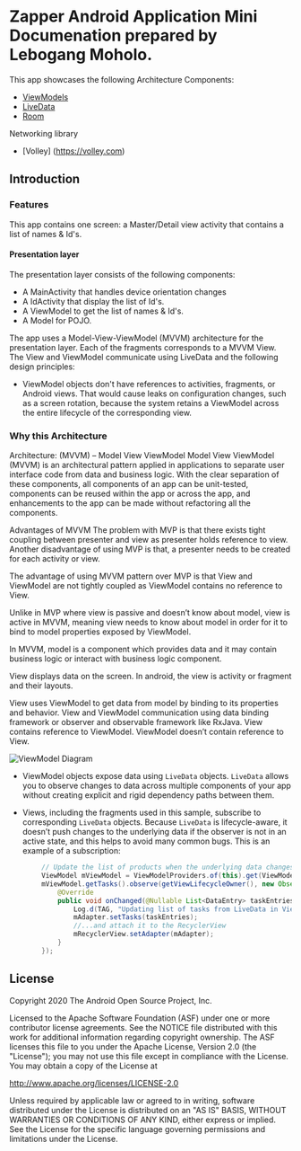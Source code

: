 Zapper Android Application Mini Documenation prepared by Lebogang Moholo.
=============================================

This app showcases the following Architecture Components:

* [ViewModels](https://developer.android.com/reference/android/arch/lifecycle/ViewModel.html)
* [LiveData](https://developer.android.com/reference/android/arch/lifecycle/LiveData.html)
* [Room](https://developer.android.com/reference/android/arch/lifecycle/Room.html)

Networking library
* [Volley] (https://volley.com)

Introduction
-------------

### Features

This app contains one screen: a Master/Detail view activity that contains a list of names & Id's.
#### Presentation layer

The presentation layer consists of the following components:
* A MainActivity that handles device orientation changes 
* A IdActivity that display the list of Id's.
* A ViewModel to get the list of names & Id's.
* A Model for POJO.

The app uses a Model-View-ViewModel (MVVM) architecture for the presentation layer. Each of the fragments corresponds to a MVVM View. The View and ViewModel communicate  using LiveData and the following design principles:

* ViewModel objects don't have references to activities, fragments, or Android views. That would cause leaks on configuration changes, such as a screen rotation, because the system retains a ViewModel across the entire lifecycle of the corresponding view.


###  Why this Architecture
Architecture: (MVVM) – Model View ViewModel
Model View ViewModel (MVVM) is an architectural pattern applied in applications to separate user interface code from data and business logic. With the clear separation of these components, all components of an app can be unit-tested, components can be reused within the app or across the app, and enhancements to the app can be made without refactoring all the components.

Advantages of MVVM
The problem with MVP is that there exists tight coupling between presenter and view as presenter holds reference to view. Another disadvantage of using MVP is that, a presenter needs to be created for each activity or view.

The advantage of using MVVM pattern over MVP is that View and ViewModel are not tightly coupled as ViewModel contains no reference to View.

Unlike in MVP where view is passive and doesn’t know about model, view is active in MVVM, meaning view needs to know about model in order for it to bind to model properties exposed by ViewModel.

In MVVM, model is a component which provides data and it may contain business logic or interact with business logic component.

View displays data on the screen. In android, the view is activity or fragment and their layouts.

View uses ViewModel to get data from model by binding to its properties and behavior. View and ViewModel communication using data binding framework or observer and observable framework like RxJava. View contains reference to ViewModel. ViewModel doesn’t contain reference to View.



![ViewModel Diagram](docs/images/VM_diagram.png?raw=true "ViewModel Diagram")


* ViewModel objects expose data using `LiveData` objects. `LiveData` allows you to observe changes to data across multiple components of your app without creating explicit and rigid dependency paths between them.

* Views, including the fragments used in this sample, subscribe to corresponding `LiveData` objects. Because `LiveData` is lifecycle-aware, it doesn’t push changes to the underlying data if the observer is not in an active state, and this helps to avoid many common bugs. This is an example of a subscription:

```java
        // Update the list of products when the underlying data changes.
        ViewModel mViewModel = ViewModelProviders.of(this).get(ViewModel.class);
        mViewModel.getTasks().observe(getViewLifecycleOwner(), new Observer<List<DataEntry>>() {
            @Override
            public void onChanged(@Nullable List<DataEntry> taskEntries) {
                Log.d(TAG, "Updating list of tasks from LiveData in ViewModel");
                mAdapter.setTasks(taskEntries);
                //...and attach it to the RecyclerView
                mRecyclerView.setAdapter(mAdapter);
            }
        });
```

License
--------

Copyright 2020 The Android Open Source Project, Inc.

Licensed to the Apache Software Foundation (ASF) under one or more contributor
license agreements.  See the NOTICE file distributed with this work for
additional information regarding copyright ownership.  The ASF licenses this
file to you under the Apache License, Version 2.0 (the "License"); you may not
use this file except in compliance with the License.  You may obtain a copy of
the License at

http://www.apache.org/licenses/LICENSE-2.0

Unless required by applicable law or agreed to in writing, software
distributed under the License is distributed on an "AS IS" BASIS, WITHOUT
WARRANTIES OR CONDITIONS OF ANY KIND, either express or implied.  See the
License for the specific language governing permissions and limitations under
the License.



